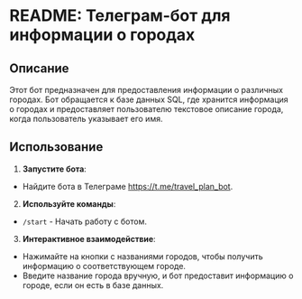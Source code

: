 # README: Телеграм-бот для информации о городах

## Описание

Этот бот предназначен для предоставления информации о различных городах. Бот обращается к базе данных SQL, где хранится информация о городах и предоставляет пользователю текстовое описание города, когда пользователь указывает его имя.

## Использование

1. **Запустите бота**: 

- Найдите бота в Телеграме https://t.me/travel_plan_bot.

2. **Используйте команды**:

- `/start` - Начать работу с ботом.

3. **Интерактивное взаимодействие**:

- Нажимайте на кнопки с названиями городов, чтобы получить информацию о соответствующем городе.
- Введите название города вручную, и бот предоставит информацию о городе, если он есть в базе данных.

